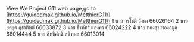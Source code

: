 View We Project G11 web page,go to [https://guidedmak.github.io/MetthierG11/](https://guidedmak.github.io/MetthierG11/)
1 นาย วรโชติ วังหา 66026164 
2 นาย ยศยุต ฤธาทิพย์ 66033872
3 นาย ธีรภัทร์ แสงศร 66024222
4 นาย ทองสุข ทองลมูล 66014444
5 นาย สิทธิศักดิ์ สนิทผล 66013014
